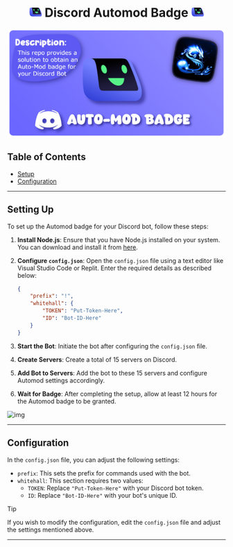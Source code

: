 <div align = "center">

# <img src="https://github.com/Modraxiss/Discord-AutoMod-Badge/blob/main/assets/Auto-Mod%20Badge.png" width="30" alt="emoji"> Discord Automod Badge <img src="https://github.com/Modraxiss/Discord-AutoMod-Badge/blob/main/assets/Auto-Mod%20Badge.png" width="30" alt="emoji">

<img src="https://github.com/Modraxiss/Discord-AutoMod-Badge/blob/main/assets/Repo%20Banner.png" alt="banner">
</div>

## Table of Contents
- [Setup](#setup)
- [Configuration](#config)

---

## <a id="setup"></a> Setting Up

To set up the Automod badge for your Discord bot, follow these steps:

1. **Install Node.js**: Ensure that you have Node.js installed on your system. You can download and install it from [here](https://nodejs.org/).

2. **Configure `config.json`**: Open the `config.json` file using a text editor like Visual Studio Code or Replit. Enter the required details as described below:

    ```json
    {
        "prefix": "!",
        "whitehall": {
            "TOKEN": "Put-Token-Here",
            "ID": "Bot-ID-Here"
        }
    }
    ```

3. **Start the Bot**: Initiate the bot after configuring the `config.json` file.

4. **Create Servers**: Create a total of 15 servers on Discord.

5. **Add Bot to Servers**: Add the bot to these 15 servers and configure Automod settings accordingly.

6. **Wait for Badge**: After completing the setup, allow at least 12 hours for the Automod badge to be granted.

<div align = "left">
    <img src="https://github.com/Modraxis/Discord-AutoMod/assets/117416934/8c109a7c-e831-4181-8f77-10e30f5120ed" width="400" alt="img">
</div>

---

## <a id="config"></a> Configuration

In the `config.json` file, you can adjust the following settings:

- `prefix`: This sets the prefix for commands used with the bot.
- `whitehall`: This section requires two values:
    - `TOKEN`: Replace `"Put-Token-Here"` with your Discord bot token.
    - `ID`: Replace `"Bot-ID-Here"` with your bot's unique ID.

> [!TIP]
> If you wish to modify the configuration, edit the `config.json` file and adjust the settings mentioned above.

---
